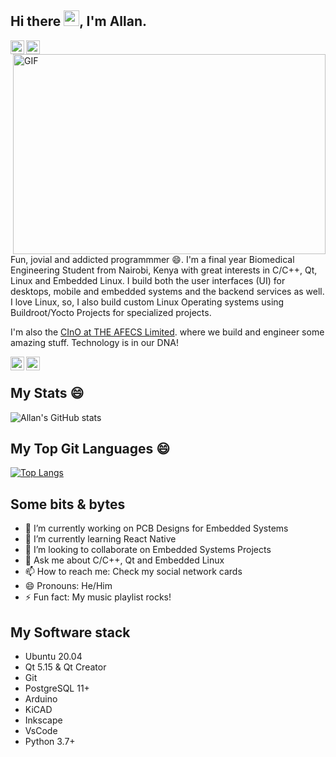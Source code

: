 ## Hi there <img src="https://media.giphy.com/media/hvRJCLFzcasrR4ia7z/giphy.gif" width="25px">, I'm Allan.

</a>
<a href="https://twitter.com/lalan_KE">
  <img align="left" alt="Allan Koech | Twitter" width="22px" src="https://raw.githubusercontent.com/peterthehan/peterthehan/master/assets/twitter.svg" />
</a>
<a href="https://www.linkedin.com/in/koech2205/">
  <img align="left" alt="Allan's LinkedIN" width="22px" src="https://raw.githubusercontent.com/peterthehan/peterthehan/master/assets/linkedin.svg" />
</a>

<br/>
<img align="right" alt="GIF" src="https://media.giphy.com/media/RbDKaczqWovIugyJmW/giphy.gif" width="500" height="320" />

Fun, jovial and addicted programmmer 😄. I'm a final year Biomedical Engineering Student from Nairobi, Kenya with great interests in C/C++, Qt, Linux and Embedded Linux. I build both the user interfaces (UI) for desktops, mobile and embedded systems and the backend services as well. I love Linux, so, I also build custom Linux Operating systems using Buildroot/Yocto Projects for specialized projects.

I'm also the [CInO at THE AFECS Limited](www.afecs.co.ke). where we build and engineer some amazing stuff. Technology is in our DNA!

</a>
<a href="https://twitter.com/afecs_ke">
  <img align="left" alt="Afecs LTD | Twitter" width="22px" src="https://raw.githubusercontent.com/peterthehan/peterthehan/master/assets/twitter.svg" />
</a>
<a href="https://www.linkedin.com/company/afecs/">
  <img align="left" alt="AFECS LinkedIN" width="22px" src="https://raw.githubusercontent.com/peterthehan/peterthehan/master/assets/linkedin.svg" />
</a>

<br/>

## My Stats 😄
![Allan's GitHub stats](https://github-readme-stats.vercel.app/api?username=lalan-ke&show_icons=true&count_private=true)

## My Top Git Languages 😄
[![Top Langs](https://github-readme-stats.vercel.app/api/top-langs/?username=lalan-ke&layout=compact)](https://github.com/lalan-ke/github-readme-stats)

## Some bits & bytes
- 🔭 I’m currently working on PCB Designs for Embedded Systems
- 🌱 I’m currently learning React Native
- 👯 I’m looking to collaborate on Embedded Systems Projects
- 💬 Ask me about C/C++, Qt and Embedded Linux
- 📫 How to reach me: Check my social network cards
- 😄 Pronouns: He/Him
- ⚡ Fun fact: My music playlist rocks!


## My Software stack

- Ubuntu 20.04
- Qt 5.15 & Qt Creator
- Git
- PostgreSQL 11+
- Arduino
- KiCAD
- Inkscape
- VsCode
- Python 3.7+


